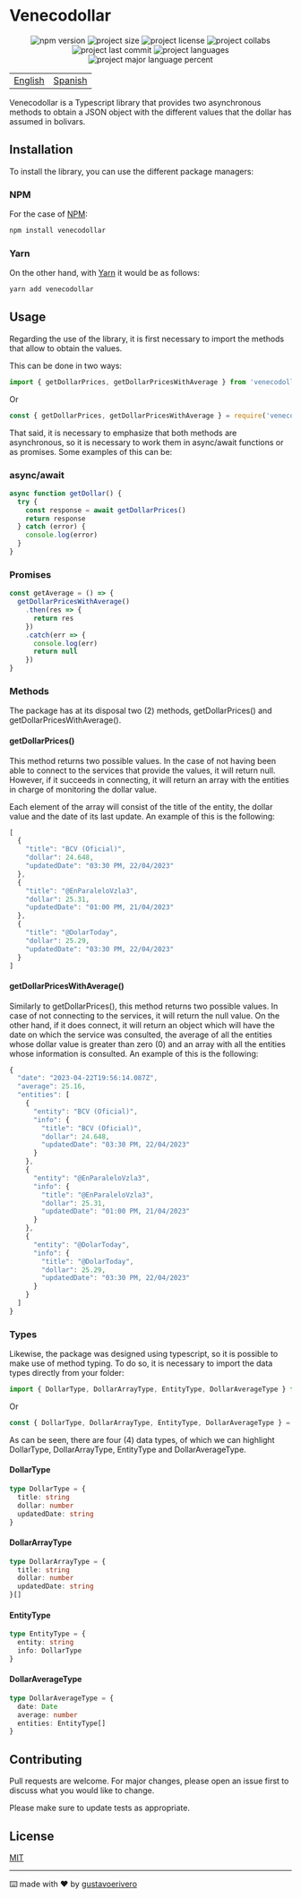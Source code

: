 # Venecodollar

<div align="center">
  <img src="https://img.shields.io/npm/v/venecodollar" alt="npm version" />
  <img src="https://img.shields.io/github/repo-size/gustavoerivero/venecodollar" alt="project size" />
  <img src="https://img.shields.io/npm/l/venecodollar" alt="project license" />
  <img src="https://img.shields.io/github/contributors/gustavoerivero/venecodollar" alt="project collabs" />
  <img src="https://img.shields.io/github/last-commit/gustavoerivero/venecodollar" alt="project last commit" />
  <img src="https://img.shields.io/github/languages/count/gustavoerivero/venecodollar" alt="project languages" />
  <img src="https://img.shields.io/github/languages/top/gustavoerivero/venecodollar" alt="project major language percent" />
</div>

<div align="center">
  <table>
      <tr>
          <!-- Do not translate this table -->
          <td><a href="./README.md"> English </a></td>
          <td><a href="./README-ES.md"> Spanish </a></td>
      </tr>
  </table>
</div>

Venecodollar is a Typescript library that provides two asynchronous methods to obtain a JSON object with the different values that the dollar has assumed in bolivars.

## Installation

To install the library, you can use the different package managers:

### NPM

For the case of [NPM](https://nodejs.org/en):

```bash
npm install venecodollar
```

### Yarn

On the other hand, with [Yarn](https://yarnpkg.com/) it would be as follows:

```bash
yarn add venecodollar
```

## Usage

Regarding the use of the library, it is first necessary to import the methods that allow to obtain the values.

This can be done in two ways:

```javascript
import { getDollarPrices, getDollarPricesWithAverage } from 'venecodollar' 
```

Or

```javascript
const { getDollarPrices, getDollarPricesWithAverage } = require('venecodollar')
```

That said, it is necessary to emphasize that both methods are asynchronous, so it is necessary to work them in async/await functions or as promises. Some examples of this can be:

### async/await

```javascript
async function getDollar() {
  try {
    const response = await getDollarPrices()
    return response
  } catch (error) {
    console.log(error)
  }
}
```

### Promises

```javascript
const getAverage = () => {
  getDollarPricesWithAverage()
    .then(res => {
      return res
    })
    .catch(err => {
      console.log(err)
      return null
    })
}
```

### Methods

The package has at its disposal two (2) methods, getDollarPrices() and getDollarPricesWithAverage().

#### getDollarPrices()

This method returns two possible values. In the case of not having been able to connect to the services that provide the values, it will return null. However, if it succeeds in connecting, it will return an array with the entities in charge of monitoring the dollar value.

Each element of the array will consist of the title of the entity, the dollar value and the date of its last update. An example of this is the following:

```javascript
[
  {
    "title": "BCV (Oficial)",
    "dollar": 24.648,
    "updatedDate": "03:30 PM, 22/04/2023"
  },
  {
    "title": "@EnParaleloVzla3",
    "dollar": 25.31,
    "updatedDate": "01:00 PM, 21/04/2023"
  },
  {
    "title": "@DolarToday",
    "dollar": 25.29,
    "updatedDate": "03:30 PM, 22/04/2023"
  }
]
```

#### getDollarPricesWithAverage()

Similarly to getDollarPrices(), this method returns two possible values. In case of not connecting to the services, it will return the null value. On the other hand, if it does connect, it will return an object which will have the date on which the service was consulted, the average of all the entities whose dollar value is greater than zero (0) and an array with all the entities whose information is consulted. An example of this is the following:

```javascript
{
  "date": "2023-04-22T19:56:14.087Z",
  "average": 25.16,
  "entities": [
    {
      "entity": "BCV (Oficial)",
      "info": {
        "title": "BCV (Oficial)",
        "dollar": 24.648,
        "updatedDate": "03:30 PM, 22/04/2023"
      }
    },
    {
      "entity": "@EnParaleloVzla3",
      "info": {
        "title": "@EnParaleloVzla3",
        "dollar": 25.31,
        "updatedDate": "01:00 PM, 21/04/2023"
      }
    },
    {
      "entity": "@DolarToday",
      "info": {
        "title": "@DolarToday",
        "dollar": 25.29,
        "updatedDate": "03:30 PM, 22/04/2023"
      }
    }
  ]
}
```

### Types

Likewise, the package was designed using typescript, so it is possible to make use of method typing. To do so, it is necessary to import the data types directly from your folder:

```javascript
import { DollarType, DollarArrayType, EntityType, DollarAverageType } from 'venecodollar/src/types/DollarType' 
```

Or

```javascript
const { DollarType, DollarArrayType, EntityType, DollarAverageType } = require('venecodollar/src/types/DollarType')
```

As can be seen, there are four (4) data types, of which we can highlight DollarType, DollarArrayType, EntityType and DollarAverageType. 

#### DollarType

```typescript
type DollarType = {
  title: string
  dollar: number
  updatedDate: string
}
```

#### DollarArrayType

```typescript
type DollarArrayType = {
  title: string
  dollar: number
  updatedDate: string
}[]
```

#### EntityType

```typescript
type EntityType = {
  entity: string
  info: DollarType
}
```

#### DollarAverageType

```typescript
type DollarAverageType = {
  date: Date
  average: number
  entities: EntityType[]
}
```

## Contributing

Pull requests are welcome. For major changes, please open an issue first to discuss what you would like to change.

Please make sure to update tests as appropriate.

## License

[MIT](https://choosealicense.com/licenses/mit/)

---
⌨️ made with ❤️ by [gustavoerivero](https://github.com/gustavoerivero) 